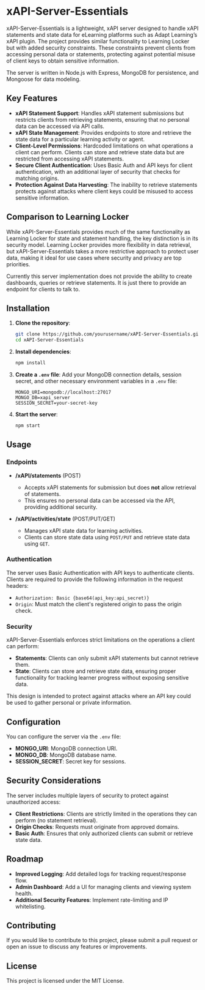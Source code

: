 # xAPI-Server-Essentials

xAPI-Server-Essentials is a lightweight, xAPI server designed to handle xAPI statements and state data for eLearning platforms such as Adapt Learning’s xAPI plugin. The project provides similar functionality to Learning Locker but with added security constraints. These constraints prevent clients from accessing personal data or statements, protecting against potential misuse of client keys to obtain sensitive information.

The server is written in Node.js with Express, MongoDB for persistence, and Mongoose for data modeling.

## Key Features

- **xAPI Statement Support**: Handles xAPI statement submissions but restricts clients from retrieving statements, ensuring that no personal data can be accessed via API calls.
- **xAPI State Management**: Provides endpoints to store and retrieve the state data for a particular learning activity or agent.
- **Client-Level Permissions**: Hardcoded limitations on what operations a client can perform. Clients can store and retrieve state data but are restricted from accessing xAPI statements.
- **Secure Client Authentication**: Uses Basic Auth and API keys for client authentication, with an additional layer of security that checks for matching origins.
- **Protection Against Data Harvesting**: The inability to retrieve statements protects against attacks where client keys could be misused to access sensitive information.

## Comparison to Learning Locker

While xAPI-Server-Essentials provides much of the same functionality as Learning Locker for state and statement handling, the key distinction is in its security model. Learning Locker provides more flexibility in data retrieval, but xAPI-Server-Essentials takes a more restrictive approach to protect user data, making it ideal for use cases where security and privacy are top priorities.

Currently this server implementation does not provide the ability to create dashboards, queries or retrieve statements. It is just there to provide an endpoint for clients to talk to.

## Installation

1. **Clone the repository**:
    ```bash
    git clone https://github.com/yourusername/xAPI-Server-Essentials.git
    cd xAPI-Server-Essentials
    ```

2. **Install dependencies**:
    ```bash
    npm install
    ```

3. **Create a `.env` file**:
    Add your MongoDB connection details, session secret, and other necessary environment variables in a `.env` file:
    ```
    MONGO_URI=mongodb://localhost:27017
    MONGO_DB=xapi_server
    SESSION_SECRET=your-secret-key
    ```

4. **Start the server**:
    ```bash
    npm start
    ```

## Usage

### Endpoints

- **/xAPI/statements** (POST)
    - Accepts xAPI statements for submission but does **not** allow retrieval of statements.
    - This ensures no personal data can be accessed via the API, providing additional security.

- **/xAPI/activities/state** (POST/PUT/GET)
    - Manages xAPI state data for learning activities.
    - Clients can store state data using `POST/PUT` and retrieve state data using `GET`.

### Authentication

The server uses Basic Authentication with API keys to authenticate clients. Clients are required to provide the following information in the request headers:

- `Authorization: Basic {base64(api_key:api_secret)}`
- `Origin`: Must match the client's registered origin to pass the origin check.

### Security

xAPI-Server-Essentials enforces strict limitations on the operations a client can perform:
- **Statements**: Clients can only submit xAPI statements but cannot retrieve them.
- **State**: Clients can store and retrieve state data, ensuring proper functionality for tracking learner progress without exposing sensitive data.

This design is intended to protect against attacks where an API key could be used to gather personal or private information.

## Configuration

You can configure the server via the `.env` file:
- **MONGO_URI**: MongoDB connection URI.
- **MONGO_DB**: MongoDB database name.
- **SESSION_SECRET**: Secret key for sessions.

## Security Considerations

The server includes multiple layers of security to protect against unauthorized access:
- **Client Restrictions**: Clients are strictly limited in the operations they can perform (no statement retrieval).
- **Origin Checks**: Requests must originate from approved domains.
- **Basic Auth**: Ensures that only authorized clients can submit or retrieve state data.

## Roadmap

- **Improved Logging**: Add detailed logs for tracking request/response flow.
- **Admin Dashboard**: Add a UI for managing clients and viewing system health.
- **Additional Security Features**: Implement rate-limiting and IP whitelisting.

## Contributing

If you would like to contribute to this project, please submit a pull request or open an issue to discuss any features or improvements.

## License

This project is licensed under the MIT License.